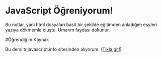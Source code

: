 # JavaScript Öğreniyorum!

Bu notlar, yani html dosyaları basit bir şekilde eğitimden anladığım eşyleri yazıya dökmemle oluştu. Umarım faydası dokunur.

#Öğrendiğim Kaynak

Bu dersi tr.javascript.info sitesinden alıyorum. ([Tıkla git!](tr.javascript.info))
